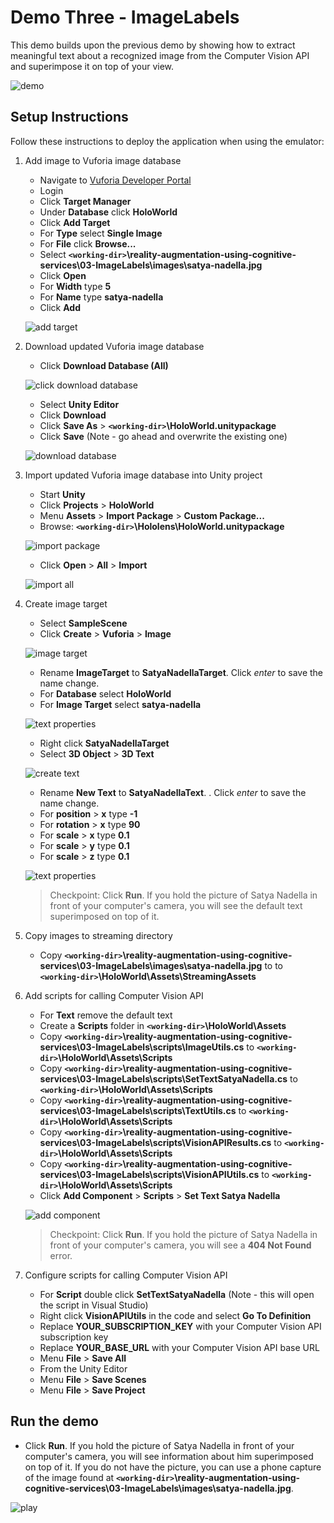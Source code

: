 # Demo Three - ImageLabels

This demo builds upon the previous demo by showing how to extract meaningful text about a recognized image from the Computer Vision API and superimpose it on top of your view.

![demo](setup/demo3-running-resized-66.png)

## Setup Instructions

Follow these instructions to deploy the application when using the emulator:

1. Add image to Vuforia image database

   - Navigate to [Vuforia Developer Portal](https://developer.vuforia.com)
   - Login
   - Click **Target Manager**
   - Under **Database** click **HoloWorld**
   - Click **Add Target**
   - For **Type** select **Single Image**
   - For **File** click **Browse...**
   - Select **`<working-dir>`\reality-augmentation-using-cognitive-services\03-ImageLabels\images\satya-nadella.jpg**
   - Click **Open**
   - For **Width** type **5**
   - For **Name** type **satya-nadella**
   - Click **Add**

   ![add target](setup/add-target-labelled-resized-66.png)

1. Download updated Vuforia image database

   - Click **Download Database (All)**

   ![click download database](setup/click-download-database-labelled-resized-66.png)

   - Select **Unity Editor**
   - Click **Download**
   - Click **Save As** > **`<working-dir>`\HoloWorld.unitypackage**
   - Click **Save** (Note - go ahead and overwrite the existing one)
   
   ![download database](setup/download-database-labelled-resized-66.png)

1. Import updated Vuforia image database into Unity project

   - Start **Unity**
   - Click **Projects** > **HoloWorld**
   - Menu **Assets** > **Import Package** > **Custom Package...**
   - Browse: **`<working-dir>`\Hololens\HoloWorld.unitypackage**
   
   ![import package](setup/import-package-labelled-resized-66.png)

   - Click **Open** > **All** > **Import**

   ![import all](setup/import-all-labelled-resized-66.png)

1. Create image target

   - Select **SampleScene**
   - Click **Create** > **Vuforia** > **Image**

   ![image target](setup/image-target-labelled-resized-66.png)

   - Rename **ImageTarget** to **SatyaNadellaTarget**. Click *enter* to save the name change.
   - For **Database** select **HoloWorld**
   - For **Image Target** select **satya-nadella**
   
   ![text properties](setup/image-target-properties-labelled-resized-66.png)

   - Right click **SatyaNadellaTarget**
   - Select **3D Object** > **3D Text**

   ![create text](setup/create-text-labelled-resized-66.png)

   - Rename **New Text** to **SatyaNadellaText**. . Click *enter* to save the name change.
   - For **position** > **x** type **-1**
   - For **rotation** > **x** type **90**
   - For **scale** > **x** type **0.1**
   - For **scale** > **y** type **0.1**
   - For **scale** > **z** type **0.1**

   ![text properties](setup/text-properties-labelled-resized-66.png)

   > Checkpoint: Click **Run**. If you hold the picture of Satya Nadella in front of your computer's camera, you will see the default text superimposed on top of it.

1. Copy images to streaming directory

   - Copy **`<working-dir>`\reality-augmentation-using-cognitive-services\03-ImageLabels\images\satya-nadella.jpg** to
  to **`<working-dir>`\HoloWorld\Assets\StreamingAssets**

1. Add scripts for calling Computer Vision API

   - For **Text** remove the default text
   - Create a **Scripts** folder in **`<working-dir>`\HoloWorld\Assets**
   - Copy **`<working-dir>`\reality-augmentation-using-cognitive-services\03-ImageLabels\scripts\ImageUtils.cs** to **`<working-dir>`\HoloWorld\Assets\Scripts**
   - Copy **`<working-dir>`\reality-augmentation-using-cognitive-services\03-ImageLabels\scripts\SetTextSatyaNadella.cs** to **`<working-dir>`\HoloWorld\Assets\Scripts**
   - Copy **`<working-dir>`\reality-augmentation-using-cognitive-services\03-ImageLabels\scripts\TextUtils.cs** to **`<working-dir>`\HoloWorld\Assets\Scripts**
   - Copy **`<working-dir>`\reality-augmentation-using-cognitive-services\03-ImageLabels\scripts\VisionAPIResults.cs** to **`<working-dir>`\HoloWorld\Assets\Scripts**
   - Copy **`<working-dir>`\reality-augmentation-using-cognitive-services\03-ImageLabels\scripts\VisionAPIUtils.cs** to **`<working-dir>`\HoloWorld\Assets\Scripts**
   - Click **Add Component** > **Scripts** > **Set Text Satya Nadella**

   ![add component](setup/add-component-labelled-resized-66.png)

   > Checkpoint: Click **Run**. If you hold the picture of Satya Nadella in front of your computer's camera, you will see a **404 Not Found** error.

1. Configure scripts for calling Computer Vision API

   - For **Script** double click **SetTextSatyaNadella** (Note - this will open the script in Visual Studio)
   - Right click **VisionAPIUtils** in the code and select **Go To Definition**
   - Replace **YOUR_SUBSCRIPTION_KEY** with your Computer Vision API subscription key
   - Replace **YOUR_BASE_URL** with your Computer Vision API base URL
   - Menu **File** > **Save All**
   - From the Unity Editor
   - Menu **File** > **Save Scenes**
   - Menu **File** > **Save Project**

## Run the demo

   - Click **Run**. If you hold the picture of Satya Nadella in front of your computer's camera, you will see information about him superimposed on top of it. If you do not have the picture, you can use a phone capture of the image found at **`<working-dir>`\reality-augmentation-using-cognitive-services\03-ImageLabels\images\satya-nadella.jpg**.

   ![play](setup/play-labelled-resized-66.png)
